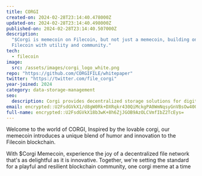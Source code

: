 ```yaml
---
title: CORGI
created-on: 2024-02-28T23:14:40.478000Z
updated-on: 2024-02-28T23:14:40.498000Z
published-on: 2024-02-28T23:14:40.507000Z
description:
  "$Corgi is memecoin on Filecoin, but not just a memecoin, building on
  Filecoin with utility and community."
tech:
  - filecoin
image:
  src: /assets/images/corgi_logo_white.png
repo: "https://github.com/CORGIFILE/whitepaper"
twitter: "https://twitter.com/file_corgi"
year-joined: 2024
category: data-storage-management
seo:
  description: Corgi provides decentralized storage solutions for digital assets.
email: encrypted::U2FsdGVkX1/d8gW0Rk+DXRqkr430QiMckgPA0WmNqsyGnVBsOw40QsXnEHbbM/Y/
full-name: encrypted::U2FsdGVkX18b3wK+8h6ZjJGOB9AzOLCVmfIbZ2TcEys=
---
```


Welcome to the world of CORGI, Inspired by the lovable corgi, our memecoin introduces a unique blend of humor and innovation to the Filecoin blockchain.

With $Corgi Memecoin, experience the joy of a decentralized file network that's as delightful as it is innovative. Together, we're setting the standard for a playful and resilient blockchain community, one corgi meme at a time
